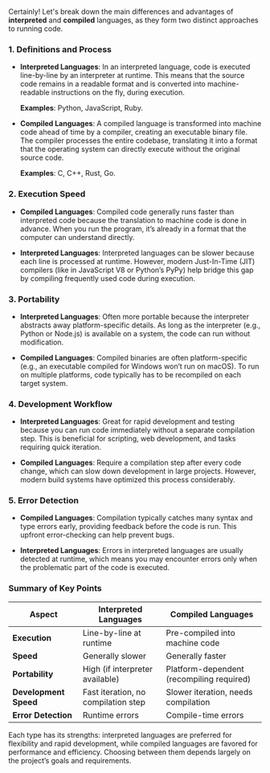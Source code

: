 Certainly! Let's break down the main differences and advantages of **interpreted** and **compiled** languages, as they form two distinct approaches to running code.

### 1. **Definitions and Process**

   - **Interpreted Languages**:
     In an interpreted language, code is executed line-by-line by an interpreter at runtime. This means that the source code remains in a readable format and is converted into machine-readable instructions on the fly, during execution.

     **Examples**: Python, JavaScript, Ruby.

   - **Compiled Languages**:
     A compiled language is transformed into machine code ahead of time by a compiler, creating an executable binary file. The compiler processes the entire codebase, translating it into a format that the operating system can directly execute without the original source code.

     **Examples**: C, C++, Rust, Go.

### 2. **Execution Speed**

   - **Compiled Languages**:
     Compiled code generally runs faster than interpreted code because the translation to machine code is done in advance. When you run the program, it’s already in a format that the computer can understand directly.

   - **Interpreted Languages**:
     Interpreted languages can be slower because each line is processed at runtime. However, modern Just-In-Time (JIT) compilers (like in JavaScript V8 or Python’s PyPy) help bridge this gap by compiling frequently used code during execution.

### 3. **Portability**

   - **Interpreted Languages**:
     Often more portable because the interpreter abstracts away platform-specific details. As long as the interpreter (e.g., Python or Node.js) is available on a system, the code can run without modification.

   - **Compiled Languages**:
     Compiled binaries are often platform-specific (e.g., an executable compiled for Windows won’t run on macOS). To run on multiple platforms, code typically has to be recompiled on each target system.

### 4. **Development Workflow**

   - **Interpreted Languages**:
     Great for rapid development and testing because you can run code immediately without a separate compilation step. This is beneficial for scripting, web development, and tasks requiring quick iteration.

   - **Compiled Languages**:
     Require a compilation step after every code change, which can slow down development in large projects. However, modern build systems have optimized this process considerably.

### 5. **Error Detection**

   - **Compiled Languages**:
     Compilation typically catches many syntax and type errors early, providing feedback before the code is run. This upfront error-checking can help prevent bugs.

   - **Interpreted Languages**:
     Errors in interpreted languages are usually detected at runtime, which means you may encounter errors only when the problematic part of the code is executed.

### **Summary of Key Points**

| Aspect                  | Interpreted Languages                 | Compiled Languages            |
|-------------------------|---------------------------------------|-------------------------------|
| **Execution**           | Line-by-line at runtime              | Pre-compiled into machine code |
| **Speed**               | Generally slower                     | Generally faster               |
| **Portability**         | High (if interpreter available)      | Platform-dependent (recompiling required) |
| **Development Speed**   | Fast iteration, no compilation step  | Slower iteration, needs compilation |
| **Error Detection**     | Runtime errors                       | Compile-time errors            |

Each type has its strengths: interpreted languages are preferred for flexibility and rapid development, while compiled languages are favored for performance and efficiency. Choosing between them depends largely on the project’s goals and requirements.